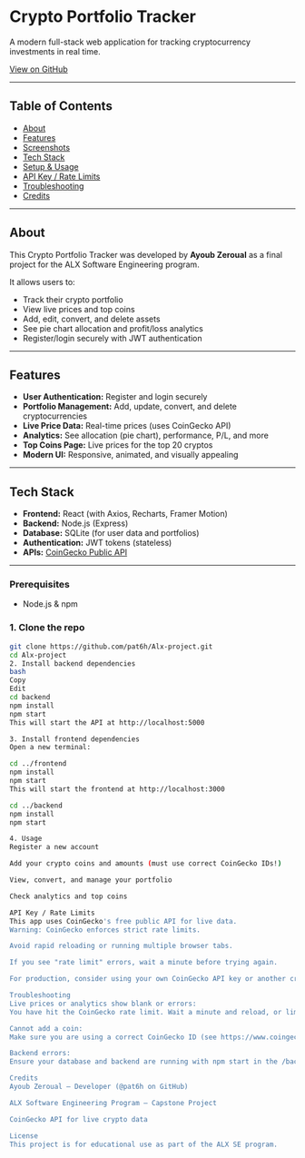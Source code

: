 # Crypto Portfolio Tracker

A modern full-stack web application for tracking cryptocurrency investments in real time.

[View on GitHub](https://github.com/pat6h/Alx-project)

---

## Table of Contents

- [About](#about)
- [Features](#features)
- [Screenshots](#screenshots)
- [Tech Stack](#tech-stack)
- [Setup & Usage](#setup--usage)
- [API Key / Rate Limits](#api-key--rate-limits)
- [Troubleshooting](#troubleshooting)
- [Credits](#credits)

---

## About

This Crypto Portfolio Tracker was developed by **Ayoub Zeroual** as a final project for the ALX Software Engineering program.

It allows users to:
- Track their crypto portfolio
- View live prices and top coins
- Add, edit, convert, and delete assets
- See pie chart allocation and profit/loss analytics
- Register/login securely with JWT authentication

---

## Features

- **User Authentication:** Register and login securely
- **Portfolio Management:** Add, update, convert, and delete cryptocurrencies
- **Live Price Data:** Real-time prices (uses CoinGecko API)
- **Analytics:** See allocation (pie chart), performance, P/L, and more
- **Top Coins Page:** Live prices for the top 20 cryptos
- **Modern UI:** Responsive, animated, and visually appealing

---

## Tech Stack

- **Frontend:** React (with Axios, Recharts, Framer Motion)
- **Backend:** Node.js (Express)
- **Database:** SQLite (for user data and portfolios)
- **Authentication:** JWT tokens (stateless)
- **APIs:** [CoinGecko Public API](https://www.coingecko.com/en/api)

---

### Prerequisites

- Node.js & npm

### 1. **Clone the repo**

```bash
git clone https://github.com/pat6h/Alx-project.git
cd Alx-project
2. Install backend dependencies
bash
Copy
Edit
cd backend
npm install
npm start
This will start the API at http://localhost:5000

3. Install frontend dependencies
Open a new terminal:

cd ../frontend
npm install
npm start
This will start the frontend at http://localhost:3000

cd ../backend
npm install
npm start

4. Usage
Register a new account

Add your crypto coins and amounts (must use correct CoinGecko IDs!)

View, convert, and manage your portfolio

Check analytics and top coins

API Key / Rate Limits
This app uses CoinGecko's free public API for live data.
Warning: CoinGecko enforces strict rate limits.

Avoid rapid reloading or running multiple browser tabs.

If you see "rate limit" errors, wait a minute before trying again.

For production, consider using your own CoinGecko API key or another crypto API.

Troubleshooting
Live prices or analytics show blank or errors:
You have hit the CoinGecko rate limit. Wait a minute and reload, or limit usage.

Cannot add a coin:
Make sure you are using a correct CoinGecko ID (see https://www.coingecko.com/en/coins/all)

Backend errors:
Ensure your database and backend are running with npm start in the /backend folder.

Credits
Ayoub Zeroual — Developer (@pat6h on GitHub)

ALX Software Engineering Program — Capstone Project

CoinGecko API for live crypto data

License
This project is for educational use as part of the ALX SE program.
